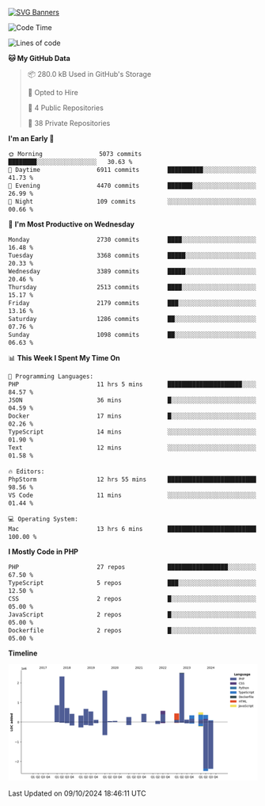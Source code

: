 [![SVG Banners](https://svg-banners.vercel.app/api?type=glitch&text1=Gere_Lajos%F0%9F%92%BB&width=800&height=400)](https://github.com/Akshay090/svg-banners)

<!--START_SECTION:waka-->
![Code Time](http://img.shields.io/badge/Code%20Time-1%2C890%20hrs%2014%20mins-blue)

![Lines of code](https://img.shields.io/badge/From%20Hello%20World%20I%27ve%20Written-13.3%20million%20lines%20of%20code-blue)

**🐱 My GitHub Data** 

> 📦 280.0 kB Used in GitHub's Storage 
 > 
> 💼 Opted to Hire
 > 
> 📜 4 Public Repositories 
 > 
> 🔑 38 Private Repositories 
 > 
**I'm an Early 🐤** 

```text
🌞 Morning                5073 commits        ████████░░░░░░░░░░░░░░░░░   30.63 % 
🌆 Daytime                6911 commits        ██████████░░░░░░░░░░░░░░░   41.73 % 
🌃 Evening                4470 commits        ███████░░░░░░░░░░░░░░░░░░   26.99 % 
🌙 Night                  109 commits         ░░░░░░░░░░░░░░░░░░░░░░░░░   00.66 % 
```
📅 **I'm Most Productive on Wednesday** 

```text
Monday                   2730 commits        ████░░░░░░░░░░░░░░░░░░░░░   16.48 % 
Tuesday                  3368 commits        █████░░░░░░░░░░░░░░░░░░░░   20.33 % 
Wednesday                3389 commits        █████░░░░░░░░░░░░░░░░░░░░   20.46 % 
Thursday                 2513 commits        ████░░░░░░░░░░░░░░░░░░░░░   15.17 % 
Friday                   2179 commits        ███░░░░░░░░░░░░░░░░░░░░░░   13.16 % 
Saturday                 1286 commits        ██░░░░░░░░░░░░░░░░░░░░░░░   07.76 % 
Sunday                   1098 commits        ██░░░░░░░░░░░░░░░░░░░░░░░   06.63 % 
```


📊 **This Week I Spent My Time On** 

```text
💬 Programming Languages: 
PHP                      11 hrs 5 mins       █████████████████████░░░░   84.57 % 
JSON                     36 mins             █░░░░░░░░░░░░░░░░░░░░░░░░   04.59 % 
Docker                   17 mins             █░░░░░░░░░░░░░░░░░░░░░░░░   02.26 % 
TypeScript               14 mins             ░░░░░░░░░░░░░░░░░░░░░░░░░   01.90 % 
Text                     12 mins             ░░░░░░░░░░░░░░░░░░░░░░░░░   01.58 % 

🔥 Editors: 
PhpStorm                 12 hrs 55 mins      █████████████████████████   98.56 % 
VS Code                  11 mins             ░░░░░░░░░░░░░░░░░░░░░░░░░   01.44 % 

💻 Operating System: 
Mac                      13 hrs 6 mins       █████████████████████████   100.00 % 
```

**I Mostly Code in PHP** 

```text
PHP                      27 repos            █████████████████░░░░░░░░   67.50 % 
TypeScript               5 repos             ███░░░░░░░░░░░░░░░░░░░░░░   12.50 % 
CSS                      2 repos             █░░░░░░░░░░░░░░░░░░░░░░░░   05.00 % 
JavaScript               2 repos             █░░░░░░░░░░░░░░░░░░░░░░░░   05.00 % 
Dockerfile               2 repos             █░░░░░░░░░░░░░░░░░░░░░░░░   05.00 % 
```



**Timeline**

![Lines of Code chart](https://raw.githubusercontent.com/gere-lajos/gere-lajos/main/assets/bar_graph.png)


 Last Updated on 09/10/2024 18:46:11 UTC
<!--END_SECTION:waka-->
